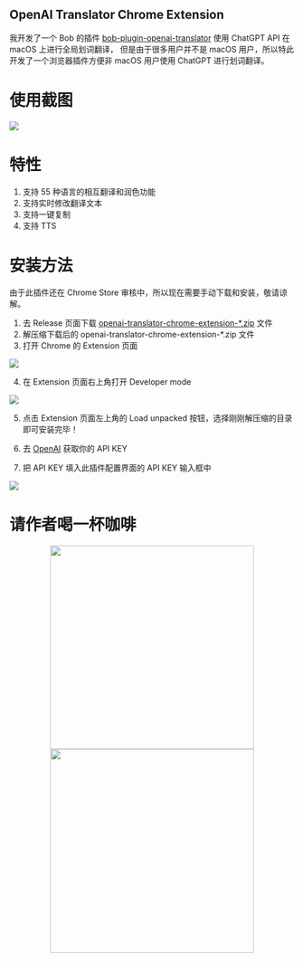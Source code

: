OpenAI Translator Chrome Extension
----------------------------------

我开发了一个 Bob 的插件 [bob-plugin-openai-translator](https://github.com/yetone/bob-plugin-openai-translator) 使用 ChatGPT API 在 macOS 上进行全局划词翻译，
但是由于很多用户并不是 macOS 用户，所以特此开发了一个浏览器插件方便非 macOS 用户使用 ChatGPT 进行划词翻译。

# 使用截图

![](https://user-images.githubusercontent.com/1206493/222957710-0a26a208-3bb2-441b-a489-bb6c74190a9f.gif)

# 特性

1. 支持 55 种语言的相互翻译和润色功能
2. 支持实时修改翻译文本
3. 支持一键复制
4. 支持 TTS

# 安装方法

由于此插件还在 Chrome Store 审核中，所以现在需要手动下载和安装，敬请谅解。

1. 去 Release 页面下载 [openai-translator-chrome-extension-*.zip](https://github.com/yetone/openai-translator/releases) 文件
2. 解压缩下载后的 openai-translator-chrome-extension-*.zip 文件
3. 打开 Chrome 的 Extension 页面

![](https://user-images.githubusercontent.com/1206493/222926817-414b91ea-e90f-43f5-9fb3-e9b170b40ce8.png)

4. 在 Extension 页面右上角打开 Developer mode

![](https://user-images.githubusercontent.com/1206493/222926856-0e6d7477-da11-488a-be11-3496dc1e5325.png)

5. 点击 Extension 页面左上角的 Load unpacked 按钮，选择刚刚解压缩的目录即可安装完毕！

6. 去 [OpenAI](https://platform.openai.com/account/api-keys) 获取你的 API KEY

7. 把 API KEY 填入此插件配置界面的 API KEY 输入框中

![](https://user-images.githubusercontent.com/1206493/222926184-9ab5f072-f0ee-4ada-8520-812ed22a8186.png)

# 请作者喝一杯咖啡

<div align="center">
<img height="360" src="https://user-images.githubusercontent.com/1206493/220753437-90e4039c-d95f-4b6a-9a08-b3d6de13211f.png" />
<img height="360" src="https://user-images.githubusercontent.com/1206493/220756036-d9ac4512-0375-4a32-8c2e-8697021058a2.png" />
</div>
